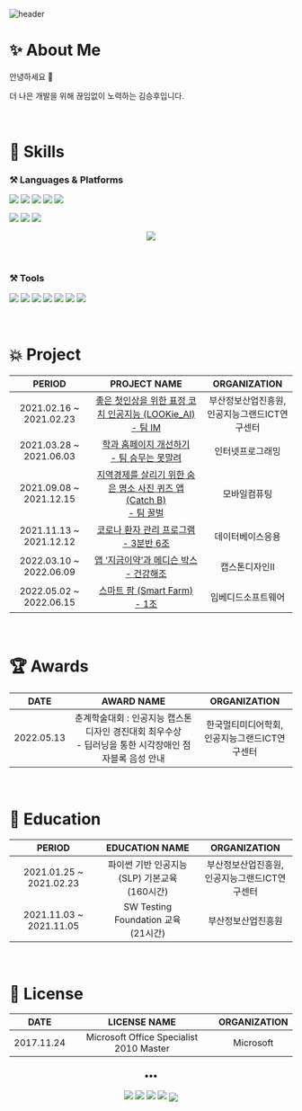 ![header](https://capsule-render.vercel.app/api?type=waving&color=176DED&height=230&text=SeungHu%20Kim&fontSize=70)
# ✨ About Me 
안녕하세요 👋

더 나은 개발을 위해 끊임없이 노력하는 김승후입니다.
  
  
  
  
　  
# 💪 Skills
### ⚒ Languages & Platforms

<img src="https://img.shields.io/badge/Python-3776AB?&style=for-the-badge&logo=Python&logoColor=white"/></a>
<img src="https://img.shields.io/badge/Java-007396?&style=for-the-badge&logo=Java&logoColor=white"/></a>
<img src="https://img.shields.io/badge/HTML5-E34F26?&style=for-the-badge&logo=HTML5&logoColor=white"/></a>
<img src="https://img.shields.io/badge/CSS-1572b6?&style=for-the-badge&logo=css3&logoColor=white"/></a>
<img src="https://img.shields.io/badge/JavaScript-F7DF1E?&style=for-the-badge&logo=JavaScript&logoColor=white"/></a>

<img src="https://img.shields.io/badge/Oracle-F80000?&style=for-the-badge&logo=Oracle&logoColor=white"/></a>
<img src="https://img.shields.io/badge/Android-3DDC84?&style=for-the-badge&logo=Android&logoColor=white"/></a>
<img src="https://img.shields.io/badge/Spring-6DB33F?&style=for-the-badge&logo=Spring&logoColor=white"/></a>

<p align="center">
  <a href="https://github.com/shockim3710">
  <img align="center" src="https://github-readme-stats.vercel.app/api/top-langs/?username=shockim3710&layout=compact&theme=prussian" />
</a>
</p>
　  



### ⚒ Tools
<img src="https://img.shields.io/badge/Git-F05032?&style=for-the-badge&logo=Git&logoColor=white"/></a>
<img src="https://img.shields.io/badge/Visual%20Studio%20Code-007ACC?&style=for-the-badge&logo=Visual Studio Code&logoColor=white"/></a>
<img src="https://img.shields.io/badge/Visual Studio-5C2D91?&style=for-the-badge&logo=Visual Studio&logoColor=white"/></a>
<img src="https://img.shields.io/badge/Eclipse%20IDE-2C2255?&style=for-the-badge&logo=Eclipse IDE&logoColor=white"/></a>
<img src="https://img.shields.io/badge/PyCharm-000000?&style=for-the-badge&logo=PyCharm&logoColor=white"/></a>
<img src="https://img.shields.io/badge/Android%20Studio-3DDC84?&style=for-the-badge&logo=Android Studio&logoColor=white"/></a>
<img src="https://img.shields.io/badge/Postman-FF6C37?&style=for-the-badge&logo=Postman&logoColor=white"/></a>
  
  
  
  
　  
# 💥 Project
| PERIOD | PROJECT NAME | ORGANIZATION |
|:------:|:------:|:------:|
| 2021.02.16 ~ 2021.02.23 | [좋은 첫인상을 위한 표정 코치 인공지능 (LOOKie_AI)</br>- 팀 IM](https://github.com/shockim3710/LOOKie_AI) | 부산정보산업진흥원, </br>인공지능그랜드ICT연구센터 |
| 2021.03.28 ~ 2021.06.03 | [학과 홈페이지 개선하기</br>- 팀 승무는 못말려](https://github.com/shockim3710/renewal-major-website) | 인터넷프로그래밍 |
| 2021.09.08 ~ 2021.12.15 | [지역경제를 살리기 위한 숨은 명소 사진 퀴즈 앱 (Catch B)</br>- 팀 꿀벌](https://github.com/shockim3710/CatchB) | 모바일컴퓨팅 |
| 2021.11.13 ~ 2021.12.12 | [코로나 환자 관리 프로그램</br>- 3분반 6조](https://github.com/shockim3710/COVID-19_patient_management) | 데이터베이스응용 |
| 2022.03.10 ~ 2022.06.09 | [앱 ‘지금이약’과 메디슨 박스 </br>- 건강해조](https://github.com/shockim3710/nowMEDI) | 캡스톤디자인II |
| 2022.05.02 ~ 2022.06.15 | [스마트 팜 (Smart Farm) </br>- 1조]() | 임베디드소프트웨어 |
  
  
  
  
　  
# 🏆 Awards
| DATE | AWARD NAME | ORGANIZATION |
|:------:|:------:|:------:|
| 2022.05.13 | 춘계학술대회 : 인공지능 캡스톤디자인 경진대회 최우수상</br>- 딥러닝을 통한 시각장애인 점자블록 음성 안내 | 한국멀티미디어학회, </br>인공지능그랜드ICT연구센터 |
  
  
  
  
　  
# 📖 Education
| PERIOD | EDUCATION NAME | ORGANIZATION |
|:------:|:------:|:------:|
| 2021.01.25 ~ 2021.02.23 | 파이썬 기반 인공지능 (SLP) 기본교육</br>(160시간) | 부산정보산업진흥원, </br>인공지능그랜드ICT연구센터 |
| 2021.11.03 ~ 2021.11.05 | SW Testing Foundation 교육</br>(21시간) | 부산정보산업진흥원 |
  
  
  
  
　  
# 🎫 License
| DATE | LICENSE NAME | ORGANIZATION |
|:------:|:------:|:------:|
| 2017.11.24 | Microsoft Office Specialist 2010 Master | Microsoft |


<h3 align="center">•••</h3>
<p align="center">
<a href="mailto:shockim3710@gmail.com" target="_blank"><img src="https://img.shields.io/badge/Gmail-EA4335?style=flat&logo=Gmail&logoColor=white"/></a>
<a href="https://github.com/shockim3710" target="_blank"><img src="https://img.shields.io/badge/GitHub-181717?style=flat&logo=github&logoColor=white"/></a>
<a href="https://solved.ac/shockim3710">
<img src="http://mazassumnida.wtf/api/mini/generate_badge?boj=shockim3710" /></a>
<a href="https://programmers.co.kr" target="_blank"><img src="https://img.shields.io/badge/programmers-181717?style=flat&logo=ProductHunt&logoColor=white"/></a>

<a href="https://github.com/shockim3710">
<img align="center" src="https://github-readme-stats.vercel.app/api?username=shockim3710&show_icons=true&theme=prussian" />
</a>
</p>
